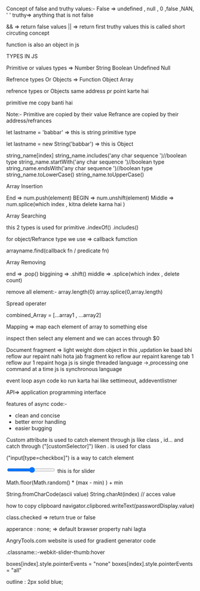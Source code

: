 Concept of false and truthy values:-
False => undefined , null , 0 ,false ,NAN, ' '
truthy=> anything that is not false

&& => return  false values
|| => return first truthy values this is called short circuting concept

function is also an object in js

TYPES IN JS

Primitive or values types => Number String Boolean Undefined Null

Refrence types Or Objects => Function Object Array

refrence types or Objects same address pr point karte hai

primitive me copy banti hai

Note:-
Primitive are copied by their value
Refrance are copied by their address/refrances

let lastname = 'babbar' =>                  this is string primitive type

let lastname = new String('babbar')    =>  this is Object


string_name[index]
string_name.includes('any char sequence ')//boolean type
string_name.startWith('any char sequence ')//boolean type
string_name.endsWith('any char sequence ')//boolean type
string_name.toLowerCase()
string_name.toUpperCase()


Array Insertion

End =>   num.push(element)
BEGIN =>  num.unshift(element)
Middle =>  num.splice(which index , kitna delete karna hai )

Array Searching

this 2 types is used for primitive 
.indexOf()
.includes()

for object/Refrance type we use => callback fumction

arrayname.find(callback fn / predicate fn)


Array Removing

end   => .pop()
biggining =>  .shift()
middle => .splice(which index , delete count)


remove all element:-
array.length(0)
array.splice(0,array.length)

Spread operater

combined_Array = [...array1 , ...array2]

Mapping => map each element of array to something else


inspect then select any element and we can acces through $0


Document fragment => light weight dom object 
in this ,updation ke baad bhi reflow aur repaint nahi hota 
jab fragment ko reflow aur repaint karenge tab 1 reflow aur 1 repaint hoga
js is single threaded language ->,processing one command at a time
js is synchronous language

event loop asyn code ko run karta hai like settimeout, addeventlistner

API=> application programming interface

features of async code:-
* clean and concise
* better error handling
* easier bugging



Custom attribute is used to catch element through js like class , id...
and catch through ("[customSelector]") liken . is used for class  

("input[type=checkbox]") is a way to catch element

<input type="range" min="1" max="20">  this is for slider   

Math.floor(Math.random() * (max - min) ) + min

String.fromCharCode(ascii value)
String.charAt(index)  // acces value

how to copy clipboard
navigator.clipbored.writeText(passwordDisplay.value)

class.checked => return true  or false

apperance : none; => default brawser property nahi lagta



AngryTools.com   website is used for gradient generator code


.classname::-webkit-slider-thumb:hover   

boxes[index].style.pointerEvents = "none"
boxes[index].style.pointerEvents = "all"

outline : 2px solid blue;